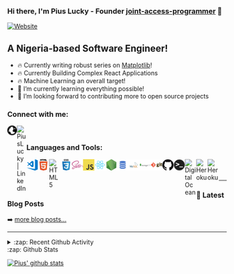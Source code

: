 ### Hi there, I'm Pius Lucky - Founder [joint-access-programmer][website] 👋

[![Website](https://img.shields.io/website?label=https://www.joint-access-programmer.com&style=for-the-badge&url=https://www.joint-access-programmer.com)](https://www.joint-access-programmer.com)


## A Nigeria-based Software Engineer!

- 🔥 Currently writing robust series on [Matplotlib][website_matplotlib]!
- 🔥 Currently Building Complex React Applications 
- 🔥 Machine Learning an overall target!
- 🌱 I’m currently learning everything possible!
- 🚀 I’m looking forward to contributing more to open source projects



### Connect with me:

[<img align="left" alt="joint-access-programmer.com" width="22px" src="https://raw.githubusercontent.com/iconic/open-iconic/master/svg/globe.svg" />][website]
[<img align="left" alt="PiusLucky | LinkedIn" width="22px" src="https://cdn.jsdelivr.net/npm/simple-icons@v3/icons/linkedin.svg" />][linkedin]

<br />

### Languages and Tools:

[<img align="left" alt="Visual Studio Code" width="26px" src="https://raw.githubusercontent.com/github/explore/80688e429a7d4ef2fca1e82350fe8e3517d3494d/topics/visual-studio-code/visual-studio-code.png" />][website]
[<img align="left" alt="HTML5" width="26px" src="https://raw.githubusercontent.com/github/explore/80688e429a7d4ef2fca1e82350fe8e3517d3494d/topics/html/html.png" />][website]
[<img align="left" alt="HTML5" width="26px" src="https://avatars3.githubusercontent.com/u/27804?s=200&v=4" />][website]
[<img align="left" alt="CSS3" width="26px" src="https://raw.githubusercontent.com/github/explore/80688e429a7d4ef2fca1e82350fe8e3517d3494d/topics/css/css.png" />][website]
[<img align="left" alt="Sass" width="26px" src="https://raw.githubusercontent.com/github/explore/80688e429a7d4ef2fca1e82350fe8e3517d3494d/topics/sass/sass.png" />][website]
[<img align="left" alt="JavaScript" width="26px" src="https://raw.githubusercontent.com/github/explore/80688e429a7d4ef2fca1e82350fe8e3517d3494d/topics/javascript/javascript.png" />][website]
[<img align="left" alt="React" width="26px" src="https://raw.githubusercontent.com/github/explore/80688e429a7d4ef2fca1e82350fe8e3517d3494d/topics/react/react.png" />][website]
[<img align="left" alt="Node.js" width="26px" src="https://raw.githubusercontent.com/github/explore/80688e429a7d4ef2fca1e82350fe8e3517d3494d/topics/nodejs/nodejs.png" />][website]
[<img align="left" alt="SQL" width="26px" src="https://raw.githubusercontent.com/github/explore/80688e429a7d4ef2fca1e82350fe8e3517d3494d/topics/sql/sql.png" />][website]
[<img align="left" alt="MySQL" width="26px" src="https://raw.githubusercontent.com/github/explore/80688e429a7d4ef2fca1e82350fe8e3517d3494d/topics/mysql/mysql.png" />][website]
[<img align="left" alt="MongoDB" width="26px" src="https://raw.githubusercontent.com/github/explore/80688e429a7d4ef2fca1e82350fe8e3517d3494d/topics/mongodb/mongodb.png" />][website]
[<img align="left" alt="Git" width="26px" src="https://raw.githubusercontent.com/github/explore/80688e429a7d4ef2fca1e82350fe8e3517d3494d/topics/git/git.png" />][website]
[<img align="left" alt="GitHub" width="26px" src="https://raw.githubusercontent.com/github/explore/78df643247d429f6cc873026c0622819ad797942/topics/github/github.png" />][website]
[<img align="left" alt="Terminal" width="26px" src="https://raw.githubusercontent.com/github/explore/80688e429a7d4ef2fca1e82350fe8e3517d3494d/topics/terminal/terminal.png" />][website]
[<img align="left" alt="Digital Ocean" width="26px" src="https://avatars3.githubusercontent.com/u/4650108?s=200&v=4" />][website]
[<img align="left" alt="Heroku" width="26px" src="https://avatars3.githubusercontent.com/u/23211?s=200&v=4" />][website]
[<img align="left" alt="Heroku" width="26px" src="https://avatars0.githubusercontent.com/u/314135?s=200&v=4" />][website]
<br />
<br />

---


### 📕 Latest Blog Posts

<!-- BLOG-POST-LIST:START -->

<!-- BLOG-POST-LIST:END -->

➡️ [more blog posts...][website]

---

<details>
  <summary>:zap: Recent Github Activity</summary>
  
<!--START_SECTION:activity-->

<!--END_SECTION:activity-->

</details>

<summary>:zap: Github Stats</summary>

[![Pius' github stats](https://github-readme-stats.vercel.app/api?username=PiusLucky&count_private=true&show_icons=true&theme=vue-dark&count_private=true)](https://github.com/piuslucky)


[website]: https://https://www.joint-access-programmer.com
[website_matplotlib]: https://www.joint-access-programmer.com/matplotlib-tutorial-becoming-matplotlib-ninja-1 
[linkedin]: https://www.linkedin.com/in/lucky-pius-52b2b4179
